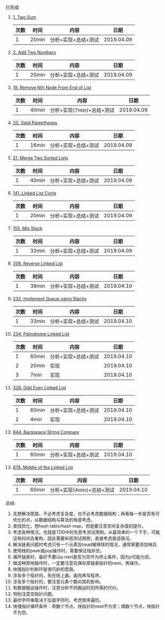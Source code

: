 已完成:
1. [1. Two Sum](https://leetcode.com/problems/two-sum/)
   
   | 次数 | 时间 | 内容 | 日期 |
   | ------ | ------ | ------ | ------ |
   | 1 | 20min | 分析+实现+总结+测试 |2019.04.09|
   
1. [2. Add Two Numbers](https://leetcode.com/problems/add-two-numbers/)
   
   | 次数 | 时间 | 内容 | 日期 |
   | ------ | ------ | ------ | ------ |
   | 1 | 20min | 分析+实现+总结+测试 |2019.04.09|
   
1. [19. Remove Nth Node From End of List](https://leetcode.com/problems/remove-nth-node-from-end-of-list/)
   
   | 次数 | 时间 | 内容 | 日期 |
   | ------ | ------ | ------ | ------ |
   | 1 | 40min | 分析+实现(7min)+总结+测试 | 2019.04.09|
   
1. [20. Valid Parentheses](https://leetcode.com/problems/valid-parentheses/)

   | 次数 | 时间 | 内容 | 日期 |
   | ------ | ------ | ------ | ------ |
   | 1 | 16min | 分析+实现+总结+测试 |2019.04.09|
   
1. [21. Merge Two Sorted Lists](https://leetcode.com/problems/merge-two-sorted-lists/)

   | 次数 | 时间 | 内容 | 日期 |
   | ------ | ------ | ------ | ------ |
   | 1 | 40min | 分析+实现+总结+测试 | 2019.04.09|
   
1. [141. Linked List Cycle](https://leetcode.com/problems/linked-list-cycle/)

   | 次数 | 时间 | 内容 | 日期 |
   | ------ | ------ | ------ | ------ |
   | 1 | 20min | 分析+实现+总结+测试 | 2019.04.09|

1. [155. Min Stack](https://leetcode.com/problems/min-stack/)

   | 次数 | 时间 | 内容 | 日期 |
   | ------ | ------ | ------ | ------ |
   | 1 | 32min | 分析+实现+总结+测试 | 2019.04.09|

1. [206. Reverse Linked List](https://leetcode.com/problems/reverse-linked-list/)

   | 次数 | 时间 | 内容 | 日期 |
   | ------ | ------ | ------ | ------|
   | 1 | 38min | 分析+实现+总结+测试 |2019.04.10|

1. [232. Implement Queue using Stacks](https://leetcode.com/problems/implement-queue-using-stacks/)

   | 次数 | 时间 | 内容 | 日期 |
   | ------ | ------ | ------ | ------|
   | 1 | 33min | 分析+实现+总结+测试 |2019.04.10|
   
1. [234. Palindrome Linked List](https://leetcode.com/problems/palindrome-linked-list/)

   | 次数 | 时间 | 内容 | 日期 |
   | ------ | ------ | ------ | ------ |
   | 1 | 60min | 分析+实现+总结+测试 |2019.04.10|
   | 2 | 20min | 实现 |2019.04.10|
   | 3 | 7min  | 实现 |2019.04.10|

1. [328. Odd Even Linked List](https://leetcode.com/problems/odd-even-linked-list/)

   | 次数 | 时间 | 内容 |日期
   | ------ | ------ | ------ | ------|
   | 1 | 60min | 分析+实现+总结+测试 |2019.04.10|
   | 2 | 4min | 实现 |2019.04.10|
   
1. [844. Backspace String Compare](https://leetcode.com/problems/backspace-string-compare/)

   | 次数 | 时间 | 内容 |日期
   | ------ | ------ | ------ | ------|
   | 1 | 60min | 分析+实现+总结+测试 |2019.04.10|

1. [876. Middle of the Linked List](https://leetcode.com/problems/middle-of-the-linked-list/)

   | 次数 | 时间 | 内容 |日期
   | ------ | ------ | ------ | ------|
   | 1 | 60min | 分析+实现(4min)+总结+测试 |2019.04.10|

总结:
1. 先想解决思路，不必考虑复杂度，也不必考虑数据结构；再看每一步是否有可优化的点，从数据结构与算法的角度考虑。
1. 查找优化，想hash table/hash map，但是要注意空间复杂度的提升。
1. 考虑各种情况，也就是TDD中的先思考测试用例，从最简单的一个下手，可能没有时间去重构，因此需要纵观测试用例，直接考虑普适情况。
1. 解决链表问题时考虑只有一个元素及head被移除的情况，通常需要添加哨兵
1. 使用栈的peek或pop操作时，需要保证栈非空。
1. 循环链表时，最好不要以p.next是否为空作为终止条件，因为p可能为空。
1. 做这种原地操作时，一定要注意先保存原链表指针的next，再操作。
1. 快慢指针判断环是很巧妙的思路。
1. 涉及多个指针的，先在纸上画，画完再写程序。
1. 涉及多个指针的，要注意元素个数对其的影响。
1. 有数据搬运操作时，注意分析不同搬运时刻所需的代价。
1. 特别注意空指针问题。
1. 最终字符串取决于后面字符时，考虑倒序遍历。
1. 快慢指针循环条件：奇数个节点，快指针的next不为空；偶数个节点，快指针不为空。
